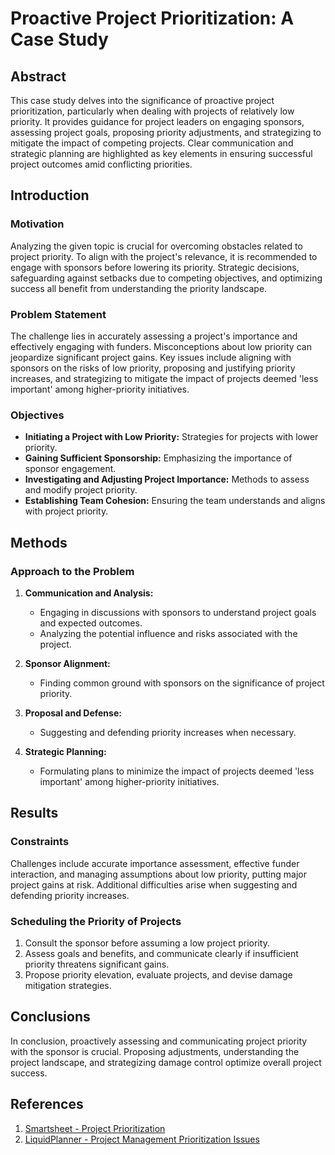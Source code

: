 # Proactive Project Prioritization: A Case Study

## Abstract

This case study delves into the significance of proactive project prioritization, particularly when dealing with projects of relatively low priority. It provides guidance for project leaders on engaging sponsors, assessing project goals, proposing priority adjustments, and strategizing to mitigate the impact of competing projects. Clear communication and strategic planning are highlighted as key elements in ensuring successful project outcomes amid conflicting priorities.

## Introduction

### Motivation
Analyzing the given topic is crucial for overcoming obstacles related to project priority. To align with the project's relevance, it is recommended to engage with sponsors before lowering its priority. Strategic decisions, safeguarding against setbacks due to competing objectives, and optimizing success all benefit from understanding the priority landscape.

### Problem Statement
The challenge lies in accurately assessing a project's importance and effectively engaging with funders. Misconceptions about low priority can jeopardize significant project gains. Key issues include aligning with sponsors on the risks of low priority, proposing and justifying priority increases, and strategizing to mitigate the impact of projects deemed 'less important' among higher-priority initiatives.

### Objectives
- **Initiating a Project with Low Priority:** Strategies for projects with lower priority.
- **Gaining Sufficient Sponsorship:** Emphasizing the importance of sponsor engagement.
- **Investigating and Adjusting Project Importance:** Methods to assess and modify project priority.
- **Establishing Team Cohesion:** Ensuring the team understands and aligns with project priority.

## Methods

### Approach to the Problem

1. **Communication and Analysis:**
   - Engaging in discussions with sponsors to understand project goals and expected outcomes.
   - Analyzing the potential influence and risks associated with the project.

2. **Sponsor Alignment:**
   - Finding common ground with sponsors on the significance of project priority.

3. **Proposal and Defense:**
   - Suggesting and defending priority increases when necessary.

4. **Strategic Planning:**
   - Formulating plans to minimize the impact of projects deemed 'less important' among higher-priority initiatives.

## Results

### Constraints
Challenges include accurate importance assessment, effective funder interaction, and managing assumptions about low priority, putting major project gains at risk. Additional difficulties arise when suggesting and defending priority increases.

### Scheduling the Priority of Projects

1. Consult the sponsor before assuming a low project priority.
2. Assess goals and benefits, and communicate clearly if insufficient priority threatens significant gains.
3. Propose priority elevation, evaluate projects, and devise damage mitigation strategies.

## Conclusions

In conclusion, proactively assessing and communicating project priority with the sponsor is crucial. Proposing adjustments, understanding the project landscape, and strategizing damage control optimize overall project success.

## References

1. [Smartsheet - Project Prioritization](https://www.smartsheet.com/content/project-prioritization)
2. [LiquidPlanner - Project Management Prioritization Issues](https://www.liquidplanner.com/blog/your-top-project-management-prioritization-issues/)